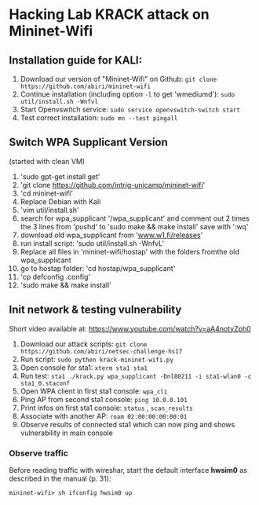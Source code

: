 # Hacking Lab KRACK attack on Mininet-Wifi

## Installation guide for KALI:

1. Download our version of "Mininet-Wifi" on Github: `git clone https://github.com/abiri/mininet-wifi`
2. Continue installation (including option `-l` to get 'wmediumd'): `sudo util/install.sh -Wnfvl`
3. Start Openvswitch service: `sudo service openvswitch-switch start`
4. Test correct installation: `sudo mn --test pingall`

## Switch WPA Supplicant Version
(started with clean VM)
1. 'sudo gpt-get install get'
2. 'git clone https://github.com/intrig-unicamp/mininet-wifi'
3. 'cd mininet-wifi'
4. Replace Debian with Kali
5. 'vim util/install.sh'
6. search for wpa_supplicant
  '/wpa_supplicant'
  and comment out 2 times the 3 lines from 
  'pushd' to 'sudo make && make install'
 save with
 ':wq'
7. download old wpa_supplicant from 'www.w1.fi/releases'
8. run install script: 'sudo util/install.sh -WnfvL'
9. Replace all files in 'mininet-wifi/hostap' with the folders fromthe old wpa_supplicant
10. go to hostap folder: 'cd hostap/wpa_supplicant'
11. 'cp defconfig .config'
12. 'sudo make && make install'

## Init network & testing vulnerability

Short video available at: https://www.youtube.com/watch?v=aA4notyZph0

1. Download our attack scripts: `git clone https://github.com/abiri/netsec-challenge-hs17`
2. Run script: `sudo python krack-mininet-wifi.py`
3. Open console for sta1: `xterm sta1 sta1`
4. Run test: `sta1 ./krack.py wpa_supplicant -Dnl80211 -i sta1-wlan0 -c sta1_0.staconf`
5. Open WPA client in first sta1 console: `wpa_cli`
6. Ping AP from second sta1 console: `ping 10.0.0.101`
7. Print infos on first sta1 console: `status` , `scan_results`
8. Associate with another AP: `roam 02:00:00:00:00:01`
9. Observe results of connected sta1 which can now ping and shows vulnerability in main console

### Observe traffic

Before reading traffic with wireshar, start the default interface **hwsim0** as described in the manual (p. 31):

`mininet-wifi> sh ifconfig hwsim0 up`

